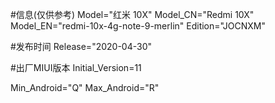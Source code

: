 #信息(仅供参考)
Model="红米 10X"
Model_CN="Redmi 10X"
Model_EN="redmi-10x-4g-note-9-merlin"
Edition="JOCNXM"

#发布时间
Release="2020-04-30"

#出厂MIUI版本
Initial_Version=11

Min_Android="Q"
Max_Android="R"

